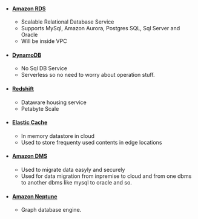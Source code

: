 - #### [Amazon RDS](https://github.com/CharlesRajendran/aws-training/blob/master/aws-rds.md)
  - Scalable Relational Database Service
  - Supports MySql, Amazon Aurora, Postgres SQL, Sql Server and Oracle
  - Will be inside VPC
  
- #### [DynamoDB](https://github.com/CharlesRajendran/aws-training/blob/master/aws-dynamo-db.md)
  - No Sql DB Service
  - Serverless so no need to worry about operation stuff.

- #### [Redshift](https://github.com/CharlesRajendran/aws-training/blob/master/aws-redshift.md)
  - Dataware housing service
  - Petabyte Scale
  
- #### [Elastic Cache](https://github.com/CharlesRajendran/aws-training/blob/master/aws-elastic-cache.md)
  - In memory datastore in cloud
  - Used to store frequenty used contents in edge locations

- #### [Amazon DMS](https://github.com/CharlesRajendran/aws-training/blob/master/aws-dms.md)
  - Used to migrate data easyly and securely
  - Used for data migration from inpremise to cloud and from one dbms to another dbms like mysql to oracle and so.
  
- #### [Amazon Neptune](https://github.com/CharlesRajendran/aws-training/blob/master/aws-neptune.md)
  - Graph database engine.
